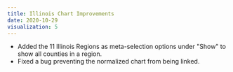 ```yaml
---
title: Illinois Chart Improvements
date: 2020-10-29
visualization: 5
---
```


- Added the 11 Illinois Regions as meta-selection options under "Show" to show all counties in a region.
- Fixed a bug preventing the normalized chart from being linked.

